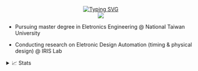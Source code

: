 <p align="center">
<a href="https://github.com/mirkat1206">
    <img src="https://readme-typing-svg.demolab.com?font=Georgia&size=18&duration=2000&pause=100&multiline=true&width=500&height=80&lines=Researcher+%7C+Master+Student;Electronics+Engineer+%7C+Electronic Design Automation" alt="Typing SVG" />
</a>
<br/>
  
 <a href="https://github.com/drkostas">
    <img src="https://github-stats-alpha.vercel.app/api?username=mirkat1206&cc=22272e&tc=37BCF6&ic=fff&bc=0000">
</a>
</p>

- Pursuing master degree in Eletronics Engineering @ National Taiwan University

- Conducting research on Eletronic Design Automation (timing & physical design) @ IRIS Lab

<details>
<summary>📈 Stats</summary>
<br>
My Github Stats

![](http://github-profile-summary-cards.vercel.app/api/cards/profile-details?username=mirkat1206&theme=dracula) 

![](http://github-profile-summary-cards.vercel.app/api/cards/repos-per-language?username=mirkat1206&theme=dracula) 
![](http://github-profile-summary-cards.vercel.app/api/cards/most-commit-language?username=mirkat1206&theme=dracula)

</details>
